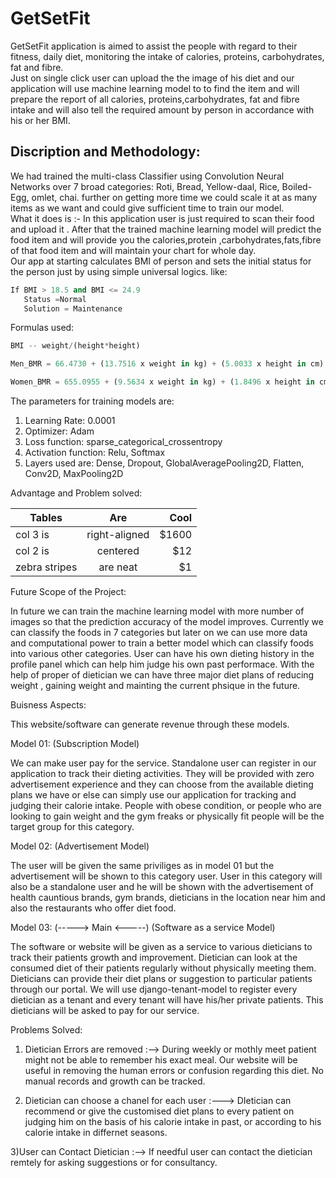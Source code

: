 # GetSetFit  

GetSetFit application is aimed to assist the people with regard to their fitness, daily diet, monitoring the intake of calories, proteins, carbohydrates, fat and fibre.  
Just on single click user can upload the the image of his diet and our application will use machine learning model to to find the item and will prepare the report of all calories, proteins,carbohydrates, fat and fibre intake and will also tell the required amount by person in accordance with his or her BMI.

## Discription and Methodology:
We had trained the multi-class Classifier using Convolution Neural Networks over 7 broad categories: Roti, Bread, Yellow-daal, Rice, Boiled-Egg, omlet, chai.
further on getting more time we could scale it at as many items as we want and could give sufficient time to train our model.  
What it does is :- In this application user is just required to scan their food and upload it . After that the trained machine learning model will predict the food item and will provide you the calories,protein ,carbohydrates,fats,fibre of that food item and will maintain your chart for whole day.  
Our app at starting calculates BMI of person and sets the initial status for the person just by using simple universal logics. like:  

```python
If BMI > 18.5 and BMI <= 24.9
   Status =Normal
   Solution = Maintenance
```
Formulas used: 
```python
BMI -- weight/(height*height)

Men_BMR = 66.4730 + (13.7516 x weight in kg) + (5.0033 x height in cm) – (6.7550 x age in years)

Women_BMR = 655.0955 + (9.5634 x weight in kg) + (1.8496 x height in cm) – (4.6756 x age in years)
```
The parameters for training models are:
1. Learning Rate: 0.0001
2. Optimizer: Adam
3. Loss function: sparse_categorical_crossentropy
4. Activation function: Relu, Softmax
5. Layers used are: Dense, Dropout, GlobalAveragePooling2D, Flatten, Conv2D, MaxPooling2D

Advantage and Problem solved:




| Tables        | Are           | Cool  |
| ------------- |:-------------:| -----:|
| col 3 is      | right-aligned | $1600 |
| col 2 is      | centered      |   $12 |
| zebra stripes | are neat      |    $1 |




Future Scope of the Project:


In future we can train the machine learning model with more number of images so that the prediction accuracy of the model improves. Currently we can classify the foods in 7 categories but later on we can use more data and computational power to train a better model which can classify foods into various other categories. User can have his own dieting history in the profile panel which can help him judge his own past performace. With the help of proper of dietician we can have three major diet plans of reducing weight , gaining weight and mainting the current phsique in the future.



Buisness Aspects:



This website/software can generate revenue through these models.

Model 01:
(Subscription Model)

We can make user pay for the service. Standalone user can register in our application to track their dieting activities. They will be provided with zero advertisement experience and they can choose from the available dieting plans we have or else can simply use our application for tracking and judging their calorie intake. People with obese condition, or people who are looking to gain weight and the gym freaks or physically fit people will be the target group for this category.



Model 02:
(Advertisement Model)


The user will be given the same priviliges as in model 01 but the advertisement will be shown to this category user. User in this category will also be a standalone user and he will be shown with the advertisement of health cauntious brands, gym brands, dieticians in the location near him and also the restaurants who offer diet food. 


Model 03: (-----> Main  <-----)
(Software as a service Model)


The software or website will be given as a service to various dieticians to track their patients growth and improvement. Dietician can look at the consumed diet of their patients regularly without physically meeting them. Dieticians can provide their diet plans or suggestion to particular patients through our portal. We will use django-tenant-model to register every dietician  as a tenant and every tenant will have his/her private patients. This dieticians will be asked to pay for our service.



Problems Solved:

1) Dietician Errors are removed :-->  During weekly or mothly meet patient might not be able to remember his exact meal. Our website will be useful in removing the human errors or confusion regarding this diet. No manual records and growth can be tracked.


2) Dietician can choose a chanel for each user :---> DIetician can recommend or give the customised diet plans to every patient on judging him on the basis of his calorie intake in past, or according to his calorie intake in differnet seasons.


3)User can Contact Dietician :--> If needful user can contact the dietician remtely for asking suggestions or for consultancy.



